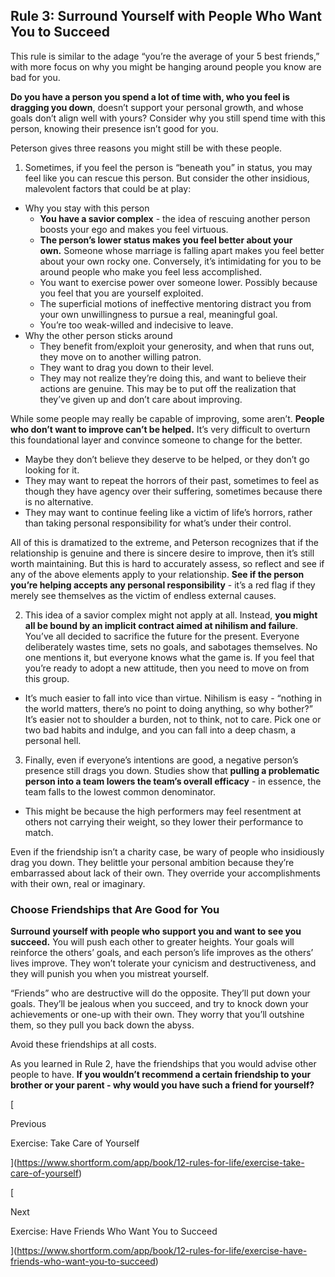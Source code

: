 ## Rule 3: Surround Yourself with People Who Want You to Succeed

This rule is similar to the adage “you’re the average of your 5 best friends,” with more focus on why you might be hanging around people you know are bad for you.

**Do you have a person you spend a lot of time with, who you feel is dragging you down**, doesn’t support your personal growth, and whose goals don’t align well with yours? Consider why you still spend time with this person, knowing their presence isn’t good for you.

Peterson gives three reasons you might still be with these people.

1) Sometimes, if you feel the person is “beneath you” in status, you may feel like you can rescue this person. But consider the other insidious, malevolent factors that could be at play:

- Why you stay with this person
    - **You have a savior complex** - the idea of rescuing another person boosts your ego and makes you feel virtuous.
    - **The person’s lower status makes you feel better about your own.** Someone whose marriage is falling apart makes you feel better about your own rocky one. Conversely, it’s intimidating for you to be around people who make you feel less accomplished.
    - You want to exercise power over someone lower. Possibly because you feel that you are yourself exploited.
    - The superficial motions of ineffective mentoring distract you from your own unwillingness to pursue a real, meaningful goal.
    - You’re too weak-willed and indecisive to leave.
- Why the other person sticks around
    - They benefit from/exploit your generosity, and when that runs out, they move on to another willing patron.
    - They want to drag you down to their level.
    - They may not realize they’re doing this, and want to believe their actions are genuine. This may be to put off the realization that they’ve given up and don’t care about improving.

While some people may really be capable of improving, some aren’t. **People who don’t want to improve can’t be helped.** It’s very difficult to overturn this foundational layer and convince someone to change for the better.

- Maybe they don’t believe they deserve to be helped, or they don’t go looking for it.
- They may want to repeat the horrors of their past, sometimes to feel as though they have agency over their suffering, sometimes because there is no alternative.
- They may want to continue feeling like a victim of life’s horrors, rather than taking personal responsibility for what’s under their control.

All of this is dramatized to the extreme, and Peterson recognizes that if the relationship is genuine and there is sincere desire to improve, then it’s still worth maintaining. But this is hard to accurately assess, so reflect and see if any of the above elements apply to your relationship. **See if the person you’re helping accepts any personal responsibility** - it’s a red flag if they merely see themselves as the victim of endless external causes.

2) This idea of a savior complex might not apply at all. Instead, **you might all be bound by an implicit contract aimed at nihilism and failure**. You’ve all decided to sacrifice the future for the present. Everyone deliberately wastes time, sets no goals, and sabotages themselves. No one mentions it, but everyone knows what the game is. If you feel that you’re ready to adopt a new attitude, then you need to move on from this group.

- It’s much easier to fall into vice than virtue. Nihilism is easy - “nothing in the world matters, there’s no point to doing anything, so why bother?” It’s easier not to shoulder a burden, not to think, not to care. Pick one or two bad habits and indulge, and you can fall into a deep chasm, a personal hell.

3) Finally, even if everyone’s intentions are good, a negative person’s presence still drags you down. Studies show that **pulling a problematic person into a team lowers the team’s overall efficacy** - in essence, the team falls to the lowest common denominator.

- This might be because the high performers may feel resentment at others not carrying their weight, so they lower their performance to match.

Even if the friendship isn’t a charity case, be wary of people who insidiously drag you down. They belittle your personal ambition because they’re embarrassed about lack of their own. They override your accomplishments with their own, real or imaginary.

### Choose Friendships that Are Good for You

**Surround yourself with people who support you and want to see you succeed.** You will push each other to greater heights. Your goals will reinforce the others’ goals, and each person’s life improves as the others’ lives improve. They won’t tolerate your cynicism and destructiveness, and they will punish you when you mistreat yourself.

“Friends” who are destructive will do the opposite. They’ll put down your goals. They’ll be jealous when you succeed, and try to knock down your achievements or one-up with their own. They worry that you’ll outshine them, so they pull you back down the abyss.

Avoid these friendships at all costs.

As you learned in Rule 2, have the friendships that you would advise other people to have. **If you wouldn’t recommend a certain friendship to your brother or your parent - why would you have such a friend for yourself?**

[

Previous

Exercise: Take Care of Yourself

](https://www.shortform.com/app/book/12-rules-for-life/exercise-take-care-of-yourself)

[

Next

Exercise: Have Friends Who Want You to Succeed

](https://www.shortform.com/app/book/12-rules-for-life/exercise-have-friends-who-want-you-to-succeed)
